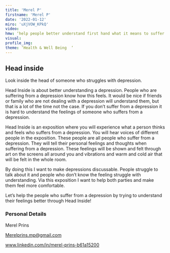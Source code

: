```yaml
--- 
title: 'Merel P'
firstname: 'Merel P'
date: '2022-01-12'
miro: 'uXjVOW_KPkQ'
video: 
hmw: ‘help people better understand first hand what it means to suffer from depression?’
visual: 
profile_img: 
theme: ‘Health & Well Being  ‘
--- 
```


## Head inside 

Look inside the head of someone who struggles with depression. 

Head Inside is about better understanding a depression. People who are suffering from a depression know how this feels. It would be nice if friends or family who are not dealing with a depression will understand them, but that is a lot of the time not the case. If you don’t suffer from a depression it is hard to understand the feelings of someone who suffers from a depression. 

Head Inside is an exposition where you will experience what a person thinks and feels who suffers from a depression. You will hear voices of different people in the exposition. These people are all people who suffer from a depression. They will tell their personal feelings and thoughts when suffering from a depression. These feelings will be shown and felt through art on the screens all around you and vibrations and warm and cold air that will be felt in the whole room.

By doing this I want to make depressions discussable. People struggle to talk about it and people who don’t know the feeling struggle with understanding. Via this exposition I want to help both parties and make them feel more comfortable. 

Let’s help the people who suffer from a depression by trying to understand their feelings better through Head Inside! 

### Personal Details 

Merel Prins 

[Merelprins.mp@gmail.com ](mailto:Merelprins.mp@gmail.com)

[www.linkedin.com/in/merel-prins-b61a15200 ](www.linkedin.com/in/merel-prins-b61a15200) 
